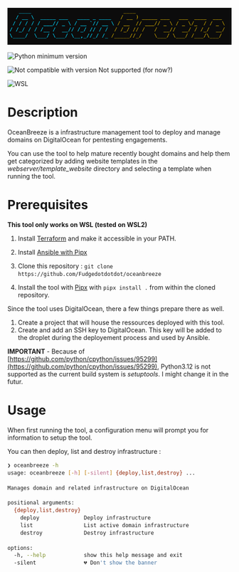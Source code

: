 ![banner](assets/banner.png)


![Python minimum version](https://img.shields.io/badge/Python-3.10%2B-brightgreen)

![Not compatible with version](https://img.shields.io/badge/Python-3.12-red) Not supported (for now?)

![WSL](https://img.shields.io/badge/WSL-2-blue)


# Description

OceanBreeze is a infrastructure management tool to deploy and manage domains on DigitalOcean for pentesting engagements. 

You can use the tool to help mature recently bought domains and help them get categorized by adding website templates in the *webserver/template_website* directory and selecting a template when running the tool. 

# Prerequisites
**This tool only works on WSL (tested on WSL2)**

1. Install [Terraform](https://developer.hashicorp.com/terraform/tutorials/aws-get-started/install-cli) and make it accessible in your PATH. 

2. Install [Ansible with Pipx](https://docs.ansible.com/ansible/latest/installation_guide/intro_installation.html#installing-and-upgrading-ansible-with-pipx)

3. Clone this repository : `git clone https://github.com/Fudgedotdotdot/oceanbreeze`

4. Install the tool with [Pipx](https://pipx.pypa.io/stable/installation/) with `pipx install .` from within the cloned repository. 


Since the tool uses DigitalOcean, there a few things prepare there as well. 

1. Create a project that will house the ressources deployed with this tool.
2. Create and add an SSH key to DigitalOcean. This key will be added to the droplet during the deployement process and used by Ansible.

**IMPORTANT** - Because of [https://github.com/python/cpython/issues/95299](https://github.com/python/cpython/issues/95299), Python3.12 is not supported as the current build system is *setuptools*. I might change it in the futur.

# Usage
When first running the tool, a configuration menu will prompt you for information to setup the tool. 

You can then deploy, list and destroy infrastructure :
```bash
❯ oceanbreeze -h
usage: oceanbreeze [-h] [-silent] {deploy,list,destroy} ...

Manages domain and related infrastructure on DigitalOcean

positional arguments:
  {deploy,list,destroy}
    deploy              Deploy infrastructure
    list                List active domain infrastructure
    destroy             Destroy infrastructure

options:
  -h, --help            show this help message and exit
  -silent               💔 Don't show the banner
```


